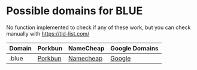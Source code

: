 # Possible domains for BLUE

No function implemented to check if any of these work, but you can check manually with https://tld-list.com/

| Domain | Porkbun | NameCheap | Google Domains |
|---|---|---|---|
| .blue | [Porkbun](https://porkbun.com/checkout/search?prb=e814663da1&tlds=&idnLanguage=&search=search&q=.blue) | [Namecheap](https://www.namecheap.com/domains/registration/results/?domain=.blue) | [Google](https://domains.google.com/registrar/search?searchTerm=.blue) |
